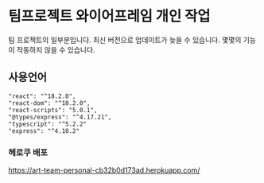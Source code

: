 # 팀프로젝트 와이어프레임 개인 작업

팀 프로젝트의 일부분입니다. 최신 버전으로 업데이트가 늦을 수 있습니다.
몇몇의 기능이 작동하지 않을 수 있습니다.

## 사용언어

    "react": "^18.2.0",
    "react-dom": "^18.2.0",
    "react-scripts": "5.0.1",
    "@types/express": "^4.17.21",
    "typescript": "^5.2.2"
    "express": "^4.18.2"

### 헤로쿠 배포

https://art-team-personal-cb32b0d173ad.herokuapp.com/
